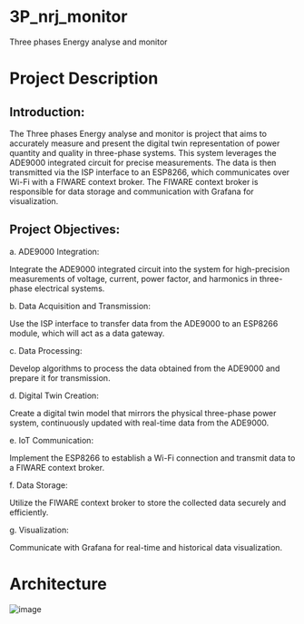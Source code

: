 # 3P_nrj_monitor
Three phases Energy analyse and monitor

# Project Description

## Introduction:
The Three phases Energy analyse and monitor is project that aims to accurately measure and present the digital twin representation of power quantity and quality in three-phase systems. This system leverages the ADE9000 integrated circuit for precise measurements. The data is then transmitted via the ISP interface to an ESP8266, which communicates over Wi-Fi with a FIWARE context broker. The FIWARE context broker is responsible for data storage and communication with Grafana for visualization.

## Project Objectives:
a. ADE9000 Integration:

Integrate the ADE9000 integrated circuit into the system for high-precision measurements of voltage, current, power factor, and harmonics in three-phase electrical systems.

b. Data Acquisition and Transmission:

Use the ISP interface to transfer data from the ADE9000 to an ESP8266 module, which will act as a data gateway.

c. Data Processing:

Develop algorithms to process the data obtained from the ADE9000 and prepare it for transmission.

d. Digital Twin Creation:

Create a digital twin model that mirrors the physical three-phase power system, continuously updated with real-time data from the ADE9000.

e. IoT Communication:

Implement the ESP8266 to establish a Wi-Fi connection and transmit data to a FIWARE context broker.

f. Data Storage:

Utilize the FIWARE context broker to store the collected data securely and efficiently.

g. Visualization:

Communicate with Grafana for real-time and historical data visualization.

# Architecture

![image](https://github.com/FiwareAtSupCom/3P_nrj_monitor/assets/93084127/8d696b53-4b43-4abd-801d-2c5109747c3d)
